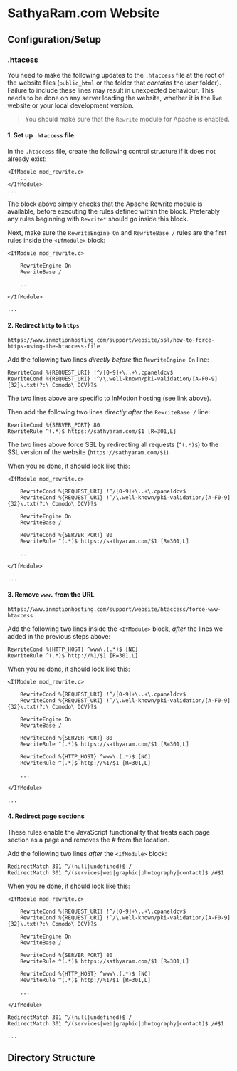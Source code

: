 # SathyaRam.com Website

## Configuration/Setup

### .htacess

You need to make the following updates to the `.htaccess` file at the root of
the website files (`public_html` or the folder that *contains* the user folder).
Failure to include these lines may result in unexpected behaviour. This needs to
be done on any server loading the website, whether it is the live website or
your local development version.

> You should make sure that the `Rewrite` module for Apache is enabled.

#### 1. Set up `.htaccess` file

In the `.htaccess` file, create the following control structure if it does not
already exist:

```
<IfModule mod_rewrite.c>
    ...
</IfModule>
...
```

The block above simply checks that the Apache Rewrite module is available,
before executing the rules defined within the block. Preferably any rules
beginning with `Rewrite*` should go inside this block.

Next, make sure the `RewriteEngine On` and `RewriteBase /` rules are the first
rules inside the `<IfModule>` block:

```
<IfModule mod_rewrite.c>

    RewriteEngine On
    RewriteBase /

    ...

</IfModule>

...
```

#### 2. Redirect `http` to `https`

`https://www.inmotionhosting.com/support/website/ssl/how-to-force-https-using-the-htaccess-file`

Add the following two lines *directly before* the `RewriteEngine On` line:

```
RewriteCond %{REQUEST_URI} !^/[0-9]+\..+\.cpaneldcv$
RewriteCond %{REQUEST_URI} !^/\.well-known/pki-validation/[A-F0-9]{32}\.txt(?:\ Comodo\ DCV)?$
```

The two lines above are specific to InMotion hosting (see link above).

Then add the following two lines *directly after* the `RewriteBase /` line:

```
RewriteCond %{SERVER_PORT} 80
RewriteRule ^(.*)$ https://sathyaram.com/$1 [R=301,L]
```

The two lines above force SSL by redirecting all requests (`^(.*)$`) to the SSL
version of the website (`https://sathyaram.com/$1`).

When you're done, it should look like this:

```
<IfModule mod_rewrite.c>

    RewriteCond %{REQUEST_URI} !^/[0-9]+\..+\.cpaneldcv$
    RewriteCond %{REQUEST_URI} !^/\.well-known/pki-validation/[A-F0-9]{32}\.txt(?:\ Comodo\ DCV)?$

    RewriteEngine On
    RewriteBase /

    RewriteCond %{SERVER_PORT} 80
    RewriteRule ^(.*)$ https://sathyaram.com/$1 [R=301,L]

    ...

</IfModule>

...
```

#### 3. Remove `www.` from the URL

`https://www.inmotionhosting.com/support/website/htaccess/force-www-htaccess`

Add the following two lines inside the `<IfModule>` block, *after* the lines
we added in the previous steps above:

```
RewriteCond %{HTTP_HOST} ^www\.(.*)$ [NC]
RewriteRule ^(.*)$ http://%1/$1 [R=301,L]
```

When you're done, it should look like this:

```
<IfModule mod_rewrite.c>

    RewriteCond %{REQUEST_URI} !^/[0-9]+\..+\.cpaneldcv$
    RewriteCond %{REQUEST_URI} !^/\.well-known/pki-validation/[A-F0-9]{32}\.txt(?:\ Comodo\ DCV)?$

    RewriteEngine On
    RewriteBase /

    RewriteCond %{SERVER_PORT} 80
    RewriteRule ^(.*)$ https://sathyaram.com/$1 [R=301,L]

    RewriteCond %{HTTP_HOST} ^www\.(.*)$ [NC]
    RewriteRule ^(.*)$ http://%1/$1 [R=301,L]

    ...

</IfModule>

...
```

#### 4. Redirect page sections

These rules enable the JavaScript functionality that treats each page section
as a page and removes the # from the location.

Add the following two lines *after* the `<IfModule>` block:

```
RedirectMatch 301 ^/(null|undefined)$ /
RedirectMatch 301 ^/(services|web|graphic|photography|contact)$ /#$1
```

When you're done, it should look like this:

```
<IfModule mod_rewrite.c>

    RewriteCond %{REQUEST_URI} !^/[0-9]+\..+\.cpaneldcv$
    RewriteCond %{REQUEST_URI} !^/\.well-known/pki-validation/[A-F0-9]{32}\.txt(?:\ Comodo\ DCV)?$

    RewriteEngine On
    RewriteBase /

    RewriteCond %{SERVER_PORT} 80
    RewriteRule ^(.*)$ https://sathyaram.com/$1 [R=301,L]

    RewriteCond %{HTTP_HOST} ^www\.(.*)$ [NC]
    RewriteRule ^(.*)$ http://%1/$1 [R=301,L]

    ...

</IfModule>

RedirectMatch 301 ^/(null|undefined)$ /
RedirectMatch 301 ^/(services|web|graphic|photography|contact)$ /#$1

...
```

## Directory Structure

